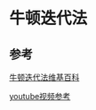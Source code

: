 # 牛顿迭代法

## 参考
[牛顿迭代法维基百科](https://zh.wikipedia.org/wiki/%E7%89%9B%E9%A1%BF%E6%B3%95)

[youtube视频参考](https://www.youtube.com/watch?v=Quw4ZHLH2CY)